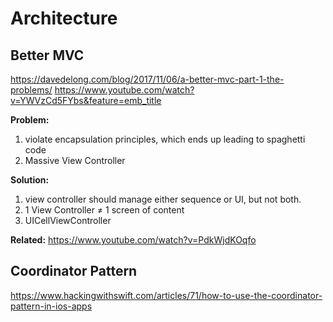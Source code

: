 # Architecture

## Better MVC

https://davedelong.com/blog/2017/11/06/a-better-mvc-part-1-the-problems/
https://www.youtube.com/watch?v=YWVzCd5FYbs&feature=emb_title


**Problem:**
1. violate encapsulation principles, which ends up leading to spaghetti code
2. Massive View Controller

**Solution:**

1. view controller should manage either sequence or UI, but not both.
2. 1 View Controller ≠ 1 screen of content
3. UICellViewController

**Related:**
https://www.youtube.com/watch?v=PdkWjdKOqfo


## Coordinator Pattern

https://www.hackingwithswift.com/articles/71/how-to-use-the-coordinator-pattern-in-ios-apps

